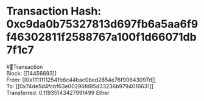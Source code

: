 
Transaction Hash: 0xc9da0b75327813d697fb6a5aa6f9f46302811f2588767a100f1d66071db7f1c7
====================================================================================
  
#💸Transaction  
Block: [[14456693]]  
From: [[0x1111111254fb6c44bac0bed2854e76f90643097d]]  
To: [[0x74de5d4fcbf63e00296fd95d33236b9794016631]]  
Transferred: 0.11935143427991499 Ether